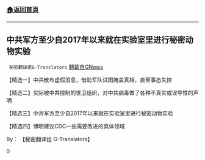 ###  [:house:返回首頁](https://github.com/ourhimalayas/txt)
---

## 中共军方至少自2017年以来就在实验室里进行秘密动物实验
` 秘密翻译组G-Translators` [轉載自GNews](https://gnews.org/zh-hans/930105/)

【精选一】中共散布虚假消息，借助军队试图掩盖真相，直至事态失控

【精选二】实际被中共控制的世卫组织，对中共病毒做了各种不真实或误导性的声明

【精选三】中共军方至少自2017年以来就在实验室里进行秘密动物实验

【精选四】博明建议CDC一些需要改进的具体领域

By： 【秘密翻译组 G-Translators】



0
